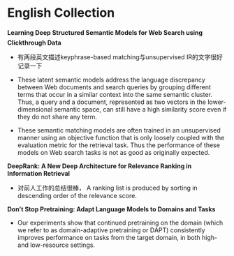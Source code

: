 # English Collection

**Learning Deep Structured Semantic Models for Web Search using Clickthrough Data**

  - 有两段英文描述keyphrase-based matching与unsupervised IR的文字很好记录一下

  - These latent semantic models address the language discrepancy between Web documents and search queries by grouping different terms that occur in a similar context into the same semantic cluster. Thus, a query and a document, represented as two vectors in the lower-dimensional semantic space, can still have a high similarity score even if they do not share any term.

  - These semantic matching models are often trained in an unsupervised manner using an objective function that is only loosely coupled with the evaluation metric for the retrieval task. Thus the performance of these models on Web search tasks is not as good as originally expected.

**DeepRank: A New Deep Architecture for Relevance Ranking in Information Retrieval**

  - 对前人工作的总结很棒， A ranking list is produced by sorting in descending order of the relevance score.

**Don’t Stop Pretraining: Adapt Language Models to Domains and Tasks**

  - Our experiments show that continued pretraining on the domain (which we refer to as domain-adaptive pretraining or DAPT) consistently improves performance on tasks from the target domain, in both high- and low-resource settings.
